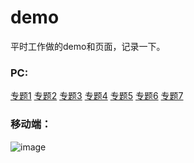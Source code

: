 ﻿# demo
平时工作做的demo和页面，记录一下。

### PC: 
[专题1](https://zhenbinjing.github.io/pc/new_1608hd/index.html)  [专题2](https://zhenbinjing.github.io/pc/new_1612hd/index.html)  [专题3](https://zhenbinjing.github.io/pc/new_1701hd/index.html)  [专题4](https://zhenbinjing.github.io/pc/new_1706hd/index.html)  [专题5](https://zhenbinjing.github.io/pc/new_1709hd/index.html)  [专题6](https://zhenbinjing.github.io/pc/new_1711hd/index.html)  [专题7](https://zhenbinjing.github.io/pc/new_1801hd/index.html)  

### 移动端：
![image](https://raw.githubusercontent.com/zhenbinjing/zhenbinjing.github.io/master/m/yd.png)
